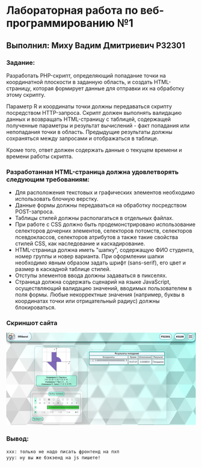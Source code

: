 # Лабораторная работа по веб-программированию №1
## Выполнил: Миху Вадим Дмитриевич P32301

### Задание:
Разработать PHP-скрипт, определяющий попадание точки на координатной плоскости в заданную область, и создать HTML-страницу, которая формирует данные для отправки их на обработку этому скрипту.

Параметр R и координаты точки должны передаваться скрипту посредством HTTP-запроса. Скрипт должен выполнять валидацию данных и возвращать HTML-страницу с таблицей, содержащей полученные параметры и результат вычислений - факт попадания или непопадания точки в область. Предыдущие результаты должны сохраняться между запросами и отображаться в таблице.

Кроме того, ответ должен содержать данные о текущем времени и времени работы скрипта.

### Разработанная HTML-страница должна удовлетворять следующим требованиям:
 - Для расположения текстовых и графических элементов необходимо использовать блочную верстку.
 - Данные формы должны передаваться на обработку посредством POST-запроса.
 - Таблицы стилей должны располагаться в отдельных файлах.
 - При работе с CSS должно быть продемонстрировано использование селекторов дочерних элементов, селекторов потомств, селекторов псевдоклассов, селекторов атрибутов а также такие свойства стилей CSS, как наследование и каскадирование.
 - HTML-страница должна иметь "шапку", содержащую ФИО студента, номер группы и новер варианта. При оформлении шапки необходимо явным образом задать шрифт (sans-serif), его цвет и размер в каскадной таблице стилей.
 - Отступы элементов ввода должны задаваться в пикселях.
 - Страница должна содержать сценарий на языке JavaScript, осуществляющий валидацию значений, вводимых пользователем в поля формы. Любые некорректные значения (например, буквы в координатах точки или отрицательный радиус) должны блокироваться.

### Скриншот сайта
![alt ScreenShot](./screen.png)

### Вывод:
    xxx: только не надо писать фронтенд на пхп
    yyy: ну вы же бэкэенд на js пишете!